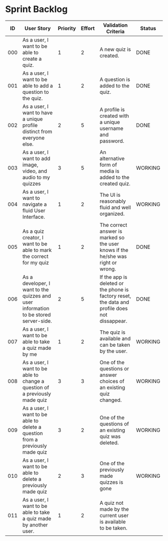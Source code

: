 # Sprint Backlog

| ID | User Story | Priority | Effort | Validation Criteria | Status |
|----|------------|--------|----------|---------------------|--------|
| 000 | As a user, I want to be able to create a quiz. |	1 |	2 |	A new quiz is created. | DONE |
| 001 | As a user, I want to be able to add a question to the quiz. |	1 |	2 |	A question is added to the quiz. | DONE |
| 002 | As a user, I want to have a unique profile distinct from everyone else. |	2 |	5 |	A profile is created with a unique username and password. | DONE |
| 003 | As a user, I want to add image, video, and audio to my quizzes | 3 | 5 | An alternative form of media is added to the created quiz. | WORKING |
| 004 | As a user, I want to navigate a fluid User Interface. |	1 |	2 |	The UI is reasonably fluid and well organized. | WORKING |
| 005 | As a quiz creator, I want to be able to mark the correct for my quiz |	1	| 2	 | The correct answer is marked so the user knows if the he/she was right or wrong. | DONE |
| 006 | As a developer, I want to the quizzes and user information to be stored server-side. |	2	| 5 |	If the app is deleted or the phone is factory reset, the data and profile does not dissappear. | DONE |
| 007 | As a user, I want to be able to take a quiz made by me | 1 | 2 | The quiz is available and can be taken by the user. | WORKING |
| 008 | As a user, I want to be able to change a question of a previously made quiz | 3 | 3 | One of the questions or answer choices of an existing quiz changed. | WORKING |
| 009 | As a user, I want to be able to delete a question from a previously made quiz | 3 | 2 | One of the questions of an existing quiz was deleted. | WORKING |
| 010 | As a user, I want to be able to delete a previously made quiz | 2 | 3 | One of the previously made quizzes is gone | WORKING |
| 011 | As a user, I want to be able to take a quiz made by another user. | 1 | 2 | A quiz not made by the current user is available to be taken.
